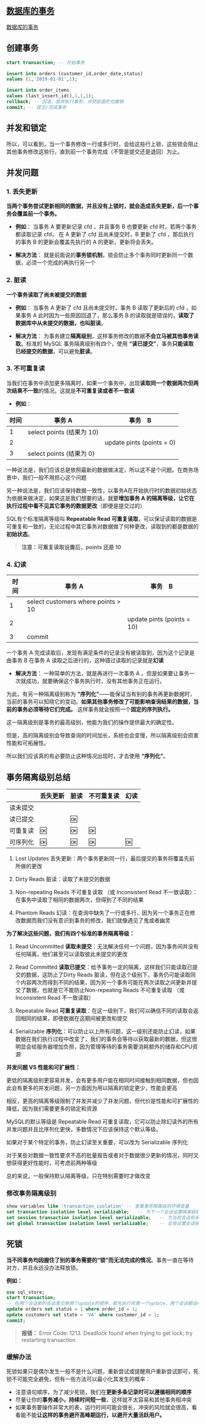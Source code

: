 ## [数据库的事务](数据库的事务操作.md)

[数据库的事务](数据库的事务操作.md)
## 创建事务
```sql
start transaction; -- 开始事务

insert into orders (customer_id,order_date,status)
values (1,'2019-01-01',1);

insert into order_items
values (last_insert_id(),1,1,1);
rollback; -- 回滚，放弃执行事务，并把前面的也撤销
commit; -- 提交/完成事务
```
## 并发和锁定
所以，可以看到，当一个事务修改一行或多行时，会给这些行上锁，这些锁会阻止其他事务修改这些行，直到前一个事务完成（不管是提交还是退回）为止。
## 并发问题

### 1. 丢失更新
**当两个事务尝试更新相同的数据，并且没有上锁时，就会造成丢失更新，后一个事务会覆盖前一个事务。**

- **例如**：
当事务 A 要更新记录 cfd ，并且事务 B 也要更新 cfd 时，若两个事务都读取记录 cfd，
在 A 更新了 cfd 且尚未提交时，B 更新了 cfd ，那后执行的事务 B 的更新会覆盖先执行的 A 的更新，更新将会丢失。

- **解决方法**：
就是前面说的**事务锁机制**，锁会防止多个事务同时更新同一个数据，必须一个完成的再执行另一个
### 2. 脏读
**一个事务读取了尚未被提交的数据**

- **例如**：
当事务 A 更新了 cfd 且尚未提交时，事务 B 读取了更新后的 cfd ，如果事务 A 此时因为一些原因回退了，那么事务 B 的读取就是错误的，**读取了数据库中从未提交的数据，也叫脏读**。

- **解决方法**：
为事务建立**隔离级别**，这样事务修改的数据**不会立马被其他事务读取**。标准的 MySQL 事务隔离级别有四个，使用 **“读已提交”**，事务**只能读取已经提交的数据**，可以避免**脏读**。
### 3. 不可重复读
当我们在事务中添加更多隔离时，如果一个事务中，出现**读取同一个数据两次但两次结果不一致**的情况。这就是**不可重复读或者不一致读**

- **例如**：

| 时间 | 事务 A                    | 事务　B                   |
| ---- | ------------------------- |------------------------- |
| 1    | select points (结果为 10) |                           |
| 2    |                           | update pints (points = 0) |
| 3    | select points (结果为 0)  |                           |

一种说法是，我们应该总是依照最新的数据做决定，所以这不是个问题。在商务场景中，我们一般不用担心这个问题

另一种说法是，我们应该保持数据一致性，以事务A在开始执行时的数据初始状态为依据来做决定，如果这是我们想要的话，就要**增加事务 A 的隔离等级，让它在执行过程中看不见其它事务的数据更改**（即便是提交过的）

SQL有个标准隔离等级叫 **Repeatable Read 可重复读取**，可以保证读取的数据是可重复和一致的，无论过程中其它事务对数据做了何种更改，读取到的都是数据的**初始状态**。

> **注意：可重复读取设置后，points 还是 10**
### 4. 幻读

| 时间 | 事务 A                             | 事务　B                    |
| ---- | ---------------------------------- | -------------------------- |
| 1    | select customers where points > 10 |                            |
| 2    |                                    | update pints (points = 10) |
| 3    | commit                             |                            |

一个事务 A 完成读取后，发现有满足条件的记录没有被读取到，因为这个记录是由事务 B 在事务 A 读取之后进行的，这种错过读取的记录就是**幻读**

- **解决方法**：
一种简单的方法，就是再进行一次事务 A 。但是如果要让事务一次就成功，就要确保这个事务执行时，没有其他事务正在运行。

为此，有另一种隔离级别称为 **“序列化”**——能保证当有别的事务再更新数据时，当前的事务可以知晓它的变动。**如果其他事务修改了可能影响查询结果的数据，当前的事务必须等待它们完成。** 这样事务就会按照一个**固定的序列执行。**

这一隔离级别是事务的最高级别，他能为我们的操作提供最大的确定性。

但是，高的隔离级别会导致查询的时间加长，系统也会变慢，所以隔离级别会损害性能和可拓展性。

所以我们应该真的有必要防止这种情况出现时，才去使用 **“序列化”**。



## 事务隔离级别总结
|          | 丢失更新 | 脏读 | 不可重复读 | 幻读 |
| -------- | -------- | ---- | ---------- | ---- |
| 读未提交 |          |      |            |      |
| 读已提交 |          | 🆗   |            |      |
| 可重复读 | 🆗       | 🆗   | 🆗         |      |
| 可序列化 | 🆗       | 🆗   | 🆗         | 🆗   |
1. Lost Updates 丢失更新：两个事务更新同一行，最后提交的事务将覆盖先前所做的更改  
    
2. Dirty Reads 脏读：读取了未提交的数据  
    
3. Non-repeating Reads 不可重复读取 （或 Inconsistent Read 不一致读取）：在事务中读取了相同的数据两次，但得到了不同的结果  
    
4. Phantom Reads 幻读：在查询中缺失了一行或多行，因为另一个事务正在修改数据而我们没有意识到事务的修改，我们就像遇见了鬼或者幽灵  
    

**为了解决这些问题，我们有四个标准的事务隔离等级：**

1. Read Uncommitted **读取未提交**：无法解决任何一个问题，因为事务间并没有任何隔离，他们甚至可以读取彼此未提交的更改  
    
2. Read Committed **读取已提交**：给予事务一定的隔离，这样我们只能读取已提交的数据，这防止了Dirty Reads 脏读，但在这个级别下，事务仍可能读取同个内容两次而得到不同的结果，因为另一个事务可能在两次读取之间更新并提交了数据，也就是它不能防止Non-repeating Reads 不可重复读取 （或 Inconsistent Read 不一致读取） 
    
3. Repeatable Read **可重复读取**：在这一级别下，我们可以确信不同的读取会返回相同的结果，即便数据在这期间被更改和提交  
    
4. Serializable **序列化**：可以防止以上所有问题，这一级别还能防止幻读，如果数据在我们执行过程中改变了，我们的事务会等待以获取最新的数据，但这很明显会给服务器增加负担，因为管理等待的事务需要消耗额外的储存和CPU资源  
    

**并发问题 VS 性能和可扩展性：**

更低的隔离级别更容易并发，会有更多用户能在相同时间接触到相同数据，但也因此会有更多的并发问题，另一方面因为用以隔离的锁定更少，性能会更高

相反，更高的隔离等级限制了并发并减少了并发问题，但代价是性能和可扩展性的降低，因为我们需要更多的锁定和资源

MySQL的默认等级是 Repeatable Read 可重复读取，它可以防止除幻读外的所有并发问题并且比序列化更快，多数情况下应该保持这个默认等级。

如果对于某个特定的事务，防止幻读至关重要，可以改为 Serializable 序列化

对于某些对数据一致性要求不高的批量报告或者对于数据很少更新的情况，同时又想获得更好性能时，可考虑前两种等级

总的来说，一般保持默认隔离等级，只在特别需要时才做改变




### 修改事务隔离级别
```sql
show variables like 'transaction_isolation' -- 查看事务隔离级别环境变量
set transaction isolation level serializable; 	-- 为下一个会话设置隔离级别
set session transaction isolation level serializable; 	-- 为当前会话和未来的会话设置隔离级别
set global transaction isolation level serializable; 	-- 全局设置会话隔离级别
```
## 死锁
**当不同事务均因握住了别的事务需要的“锁”而无法完成的情况**。事务一直在等待对方，并且永远没办法释放锁。

**例如：**
```sql
use sql_store;
start transaction;
-- 在两个会话新的会话里交换两个update的顺序，都先执行完第一个update，两个会话都会在下一行被对方锁住
update orders set status = 1 where order_id = 1; 	
update customers set state = 'VA' where customer_id = 1;
commit;
```
> **报错：** Error Code: 1213. Deadlock found when trying to get lock; try restarting transaction
### 缓解办法
死锁如果只是偶尔发生一般不是什么问题，重新尝试或提醒用户重新尝试即可，死锁不可能完全避免，但有一些方法可以最小化其发生的概率：
- 注意语句顺序，为了减少死锁，我们在**更新多条记录时可以遵循相同的顺序**
- 尽量让你的**事务减小，持续时间短一些**，这样就不太容易和其他事务相冲突
- 如果事务要操作非常大的表，运行时间可能会很长，冲突的风险就会很高，看看能不能**让这样的事务避开高峰期运行，以避开大量活跃用户。**
